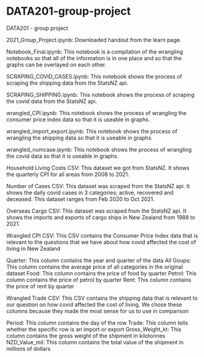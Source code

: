 # DATA201-group-project
DATA201 - group project

2021_Group_Project.ipynb:
Downloaded handout from the learn page.

Notebook_Final.ipynb:
This notebook is a compilation of the wrangling notebooks so that all of the information is in one place and so that the graphs can be overlayed on each other.

SCRAPING_COVID_CASES.ipynb:
This notebook shows the process of scraping the shipping data from the StatsNZ api.

SCRAPING_SHIPPING.ipynb:
This notebook shows the process of scraping the covid data from the StatsNZ api.

wrangled_CPI.ipynb:
This notebook shows the process of wrangling the consumer price index data so that it is useable in graphs.

wrangled_import_export.ipynb:
This notebook shows the process of wrangling the shipping data so that it is useable in graphs.

wrangled_numcase.ipynb:
This notebook shows the process of wrangling the covid data so that it is useable in graphs.


Household Living Costs CSV:
This dataset we got from StatsNZ. It shows the quarterly CPI for all areas from 2008 to 2021.

Number of Cases CSV:
This dataset was scraped from the StatsNZ api. It shows the daily covid cases in 3 categories; active, recovered and deceased. This dataset ranges from Feb 2020 to Oct 2021.


Overseas Cargo CSV:
This dataset was scraped from the StatsNZ api. It shows the imports and exports of cargo ships in New Zealand from 1988 to 2021.


Wrangled CPI CSV:
This CSV contains the Consumer Price Index data that is relevant to the questions that we have about how covid affected the cost of living in New Zealand

Quarter: This column contains the year and quarter of the data
All Goups: This column contains the average price of all categories in the original dataset
Food: This column contains the price of food by quarter
Petrol: This column contains the price of petrol by quarter
Rent: This column contains the price of rent by quarter


Wrangled Trade CSV:
This CSV contains the shipping data that is relevant to our question on how covid affected the cost of living. We chose these columns because they made the most sense for us to use in comparison

Period: This column contains the day of the row
Trade: This column tells whether the specific row is an import or export
Gross_Weight_kt: This column contains the gross weight of the shipment in kilotonnes
NZD_Value_mil: This column contains the total value of the shipment in millions of dollars
